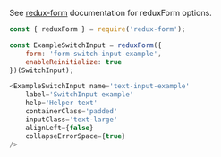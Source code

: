 See [redux-form](https://redux-form.com/6.0.0-rc.1/docs/api/reduxform.md/) documentation for reduxForm options.

```javascript
const { reduxForm } = require('redux-form');

const ExampleSwitchInput = reduxForm({
    form: 'form-switch-input-example',
    enableReinitialize: true
})(SwitchInput);

<ExampleSwitchInput name='text-input-example'
    label='SwitchInput example'
    help='Helper text'
    containerClass='padded'
    inputClass='text-large'
    alignLeft={false}
    collapseErrorSpace={true}
/>
```